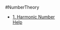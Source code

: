 #NumberTheory
+ [1. Harmonic Number](http://lightoj.com/volume_showproblem.php?problem=1234)  
  [Help](https://en.wikipedia.org/wiki/Euler%E2%80%93Mascheroni_constant#Asymptotic_expansions)  
